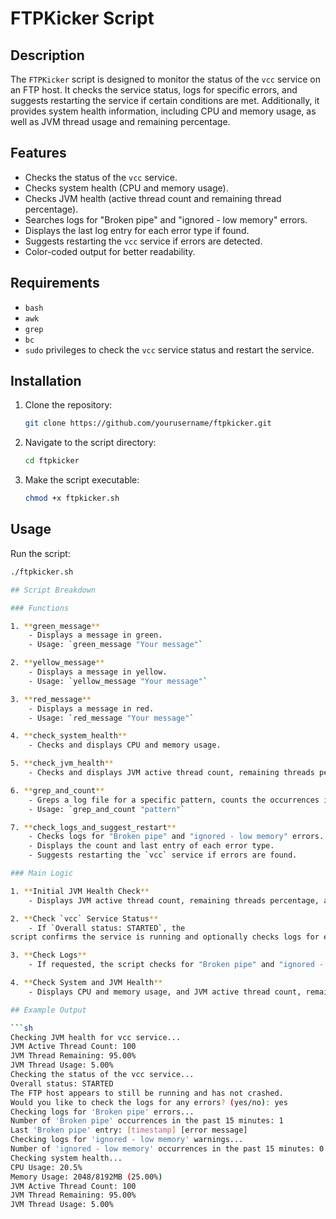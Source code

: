 # FTPKicker Script

## Description

The `FTPKicker` script is designed to monitor the status of the `vcc` service on an FTP host. It checks the service status, logs for specific errors, and suggests restarting the service if certain conditions are met. Additionally, it provides system health information, including CPU and memory usage, as well as JVM thread usage and remaining percentage.

## Features

- Checks the status of the `vcc` service.
- Checks system health (CPU and memory usage).
- Checks JVM health (active thread count and remaining thread percentage).
- Searches logs for "Broken pipe" and "ignored - low memory" errors.
- Displays the last log entry for each error type if found.
- Suggests restarting the `vcc` service if errors are detected.
- Color-coded output for better readability.

## Requirements

- `bash`
- `awk`
- `grep`
- `bc`
- `sudo` privileges to check the `vcc` service status and restart the service.

## Installation

1. Clone the repository:
    ```bash
    git clone https://github.com/yourusername/ftpkicker.git
    ```

2. Navigate to the script directory:
    ```bash
    cd ftpkicker
    ```

3. Make the script executable:
    ```bash
    chmod +x ftpkicker.sh
    ```

## Usage

Run the script:
```bash
./ftpkicker.sh

## Script Breakdown

### Functions

1. **green_message**
    - Displays a message in green.
    - Usage: `green_message "Your message"`

2. **yellow_message**
    - Displays a message in yellow.
    - Usage: `yellow_message "Your message"`

3. **red_message**
    - Displays a message in red.
    - Usage: `red_message "Your message"`

4. **check_system_health**
    - Checks and displays CPU and memory usage.

5. **check_jvm_health**
    - Checks and displays JVM active thread count, remaining threads percentage, and thread usage percentage.

6. **grep_and_count**
    - Greps a log file for a specific pattern, counts the occurrences in the last 15 minutes, and returns the count and the last entry.
    - Usage: `grep_and_count "pattern"`

7. **check_logs_and_suggest_restart**
    - Checks logs for "Broken pipe" and "ignored - low memory" errors.
    - Displays the count and last entry of each error type.
    - Suggests restarting the `vcc` service if errors are found.

### Main Logic

1. **Initial JVM Health Check**
    - Displays JVM active thread count, remaining threads percentage, and thread usage percentage before performing any other actions.

2. **Check `vcc` Service Status**
    - If `Overall status: STARTED`, the
script confirms the service is running and optionally checks logs for errors.

3. **Check Logs**
    - If requested, the script checks for "Broken pipe" and "ignored - low memory" errors, displays the counts and last entries, and suggests restarting the service if errors are found.

4. **Check System and JVM Health**
    - Displays CPU and memory usage, and JVM active thread count, remaining threads percentage, and thread usage percentage.

## Example Output

```sh
Checking JVM health for vcc service...
JVM Active Thread Count: 100
JVM Thread Remaining: 95.00%
JVM Thread Usage: 5.00%
Checking the status of the vcc service...
Overall status: STARTED
The FTP host appears to still be running and has not crashed.
Would you like to check the logs for any errors? (yes/no): yes
Checking logs for 'Broken pipe' errors...
Number of 'Broken pipe' occurrences in the past 15 minutes: 1
Last 'Broken pipe' entry: [timestamp] [error message]
Checking logs for 'ignored - low memory' warnings...
Number of 'ignored - low memory' occurrences in the past 15 minutes: 0
Checking system health...
CPU Usage: 20.5%
Memory Usage: 2048/8192MB (25.00%)
JVM Active Thread Count: 100
JVM Thread Remaining: 95.00%
JVM Thread Usage: 5.00%

